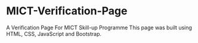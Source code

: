# MICT-Verification-Page
A Verification Page For MICT Skill-up Programme
This page was built using HTML, CSS, JavaScript and Bootstrap.
